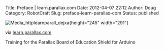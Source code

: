 Title: Preface | learn.parallax.com
Date: 2012-04-07 22:12
Author: Doug
Category: RobotCraft
Slug: preface-learn-parallax-com
Status: published

![Media_httplearnparall_dejxa](http://getfile1.posterous.com/getfile/files.posterous.com/littleideas/kyigDowiznrehvfghBssrfmlzgDyFprBEmFzsexqnflypArwnvqEGbfwEaIx/media_httplearnparall_DejxA.jpg.scaled500.jpg){height="245" width="291"}

via [learn.parallax.com](http://learn.parallax.com/node/125)

Training for the Parallax Board of Education Shield for Arduino
